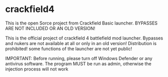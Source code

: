 # crackfield4
This is the open Sorce project from Crackfield Basic launcher. BYPASSES ARE NOT INCLUDED OR AN OLD VERSION!

This is the official project of crackfield 4 battlefield mod launcher. Bypasses and nukers are not available at all or only in an old version! Distribution is prohibited! some functions of the launcher are not yet public!

IMPORTANT:
Before running, please turn off Windows Defender or any antivirus software. The program MUST be run as admin, otherwise the injection process will not work
